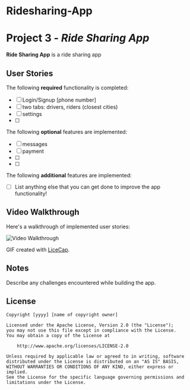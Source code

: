 # Ridesharing-App

# Project 3 - *Ride Sharing App*

**Ride Sharing App** is a ride sharing app


## User Stories

The following **required** functionality is completed:

- [ ] Login/Signup [phone number]
- [ ] two tabs: drivers, riders (closest cities)
- [ ] settings
- [ ] 
The following **optional** features are implemented:

- [ ] messages
- [ ] payment
- [ ] 
- [ ] 

The following **additional** features are implemented:

- [ ] List anything else that you can get done to improve the app functionality!


## Video Walkthrough 

Here's a walkthrough of implemented user stories:

<img src='http://i.imgur.com' title='Video Walkthrough' width='' alt='Video Walkthrough' />

GIF created with [LiceCap](http://www.cockos.com/licecap/).

## Notes

Describe any challenges encountered while building the app.

## License

    Copyright [yyyy] [name of copyright owner]

    Licensed under the Apache License, Version 2.0 (the "License");
    you may not use this file except in compliance with the License.
    You may obtain a copy of the License at

        http://www.apache.org/licenses/LICENSE-2.0

    Unless required by applicable law or agreed to in writing, software
    distributed under the License is distributed on an "AS IS" BASIS,
    WITHOUT WARRANTIES OR CONDITIONS OF ANY KIND, either express or implied.
    See the License for the specific language governing permissions and
    limitations under the License.
